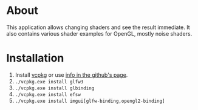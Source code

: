 # About

This application allows changing shaders and see the result immediate. It also contains various shader examples for OpenGL, mostly noise shaders.

# Installation

1. Install [vcpkg](https://vcpkg.io/en/getting-started) or use [info in the github's page](https://github.com/microsoft/vcpkg).
2. `./vcpkg.exe install glfw3`
3. `./vcpkg.exe install glbinding`
4. `./vcpkg.exe install efsw`
5. `./vcpkg.exe install imgui[glfw-binding,opengl2-binding]`